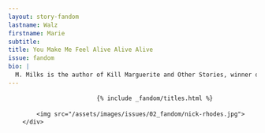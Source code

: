 ```yaml
---
layout: story-fandom
lastname: Walz
firstname: Marie
subtitle: 
title: You Make Me Feel Alive Alive Alive
issue: fandom
bio: |
  M. Milks is the author of Kill Marguerite and Other Stories, winner of the 2015 Devil’s Kitchen Reading Award in Fiction and a Lambda Literary Award finalist; as well as three chapbooks, most recently The Feels, an exploration of fan fiction and affect. They are editor of The &NOW Awards 3: The Best Innovative Writing, 2011-2013 and co-editor of Asexualities: Feminist and Queer Perspectives.
---
```


<style>


.section {
    height: 100vh;
}

.section-img {
    display: none;
}

.section-intro {
      height: 100vh;

}

#aliveintro img {
    position: absolute;
}

.story-title {
	position: relative;
    z-index: 10;
}

.section-img {
    background: #8553FB;
    width: 75%;
    position: absolute;
    height: 78vh;
    box-shadow: 0 0 2em #0affa8;
    top: 15%;
    left: 13%;
    z-index: 0;
}

.section img {
    position: absolute;
    bottom: 10%;
    right: 10%;
}

.section-intro .title-info {
   
    width: 55%;
    padding-top: 0;

}





.section-intro-text {

    background: white;

}



.section-essay p {
    font-size: 2rem;
}

p img {
  margin: 1.5em auto;
}
    

</style>

<div class="section-img item"><!--<img src="{{ site.baseurl }}/assets/images/issues/02_fandom/fruchter-temim-dead-rockstars_1.jpg">-->
            <img src="{{ site.baseurl }}/assets/images/issues/02_fandom/fruchter-temim-dead-rockstars_2.jpg">
        <!--<img src="{{ site.baseurl }}/assets/images/issues/02_fandom/fruchter-temim-dead-rockstars_3.jpg">--></div>

<div id="aliveintro" class="section-intro section">


			                 {% include _fandom/titles.html %}

            <img src="/assets/images/issues/02_fandom/nick-rhodes.jpg">
        </div>
</div><!-- /section-intro -->


<div class="section-story">

<div class="inner-section-wrapper">


    <div class="text-wrapper"><p>The defining moment was when the velvet unicorn poster was replaced by the enormous poster of the boys. My dad came into my room later and asked &quot;are those boys or girls?&quot;</p>  

    <p><img class="border" src="{{ site.baseurl }}/assets/images/issues/02_fandom/walz-marie-alive_1.jpg" /></p>

    <p>I knew they were the portal to everything I needed. I didn’t know who I was until I met them. I read everything about them I could, obsessed. My focus narrowed on the smartest, cleverest and prettiest one in the band. I hung on his every word in the teen mag interviews. I knew he liked prawns, strawberries, and Remy Martin. I would toast a drink to poster Nick with a crystal tumbler of Sunshine Punch Kool-Aid every night. I stayed up late and tape-recorded the audio from <i>Lifestyles of the Rich and Famous</i> and listened to it on my Walkman, memorizing the timbre of his voice. I read Andy Warhol’s <i>From A to B and Back Again</i> because he did. Bought and wore the Yves St. Laurent lipstick he wore. Limited my clothing color palette to black, white, grey and red. Bought myself a leather tie. I wanted to inhabit him in every way.</p>  
    <p>Twenty-something years later, I had a creative crisis and asked myself the question, &quot;Why the fuck was I bothering?&quot; It struck me that it was all his fault. It also struck me that my queerness was also all his fault. My attraction was to those who existed in liminal gender spaces, the femme-est men and the butchest women. My interest in Duran Duran’s music had sharply dropped after 1987, but I decided to catch up after years of not paying attention. I spied on various fan communities to learn the latest gossip. I collaborated with drag kings, models, musicians and performance artists on a wide variety of projects. Some fans found my work and called me &quot;a crazy stalker.&quot;</p>
        <p><img src="{{ site.baseurl }}/assets/images/issues/02_fandom/walz-marie-alive_2.jpg" /></p>

    <p>For the last seven years of artmaking, I’ve gotten very close to him. I had a back and forth with his publicist about my work when my all-girl Duran Duran cover band got some press. My work was in an art fair in London when he was visiting art fairs. I was lined up to assist in an interview which was cancelled last-minute. I stalked him outside concerts and clubs, but Nick eluded me, hiding in shadowy hotels bars with his Remy Martin, every single time.</p>

     <div class="video-wrapper" style="margin-bottom: 1em;"><div class="video" data-type="vimeo" data-video-id="36617269"></div></div>

<p>But in recent years, the thrill has worn off, and I won’t be chasing him down next time he’s in town. As time has gone by, he’s gotten less queer as I’ve become more. He’s traded in his queeny heavy-makeup glam rock look for fuddy-duddy old hipster. He is beetle-browed, resembling the actor Dudley Moore, and his gorgeous hair has receded into a comb over. His latest girlfriend is an Italian fangirl, young enough to be his daughter. </p>
<p> He’s become just another dirty old man.</p>

</div><!-- /text-wrapper -->

</div><!-- /inner-section-wrapper -->
</div><!-- /section-story -->




<script>
    var imgSrc = '{{ site.baseurl }}/assets/images/issues/02_fandom/nick-rhodes.jpg';


  function generateImage() {
  var img = document.createElement('img')
  var container = document.getElementById("aliveintro");
    var availW = container.offsetWidth  - 60;
    var availH = container.offsetHeight  - 60;
    var randomY = Math.round(Math.random() * availH) + 'px';
    var randomX = Math.round(Math.random() * availW) + 'px';

  img.src = imgSrc;
  img.setAttribute("height", "94");
img.setAttribute("width", "75");
img.style.left = randomX;
img.style.top = randomY;
  
  return img;
}

for (var i = 0; i < 20; i++ ) {
  document.getElementById("aliveintro").appendChild(generateImage());
}
</script>